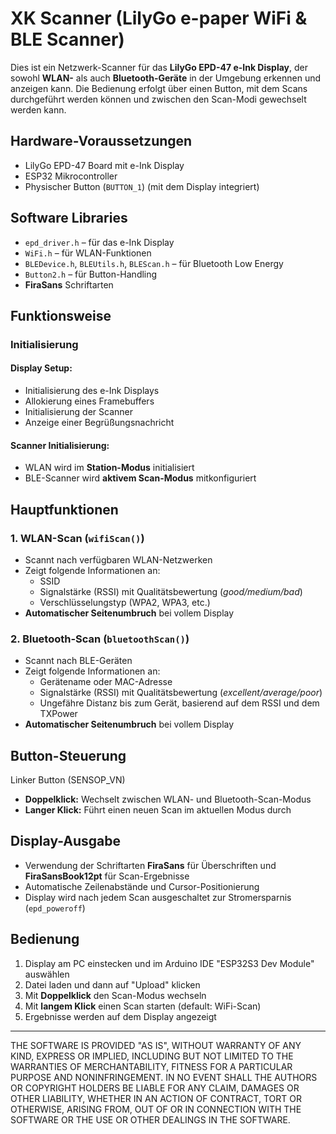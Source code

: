 # XK Scanner (LilyGo e-paper WiFi & BLE Scanner)

Dies ist ein Netzwerk-Scanner für das **LilyGo EPD-47 e-Ink Display**, der sowohl **WLAN-** als auch **Bluetooth-Geräte** in der Umgebung erkennen und anzeigen kann. Die Bedienung erfolgt über einen Button, mit dem Scans durchgeführt werden können und zwischen den Scan-Modi gewechselt werden kann.

## Hardware-Voraussetzungen

- LilyGo EPD-47 Board mit e-Ink Display
- ESP32 Mikrocontroller
- Physischer Button (`BUTTON_1`) (mit dem Display integriert)

## Software Libraries

- `epd_driver.h` – für das e-Ink Display
- `WiFi.h` – für WLAN-Funktionen
- `BLEDevice.h`, `BLEUtils.h`, `BLEScan.h` – für Bluetooth Low Energy
- `Button2.h` – für Button-Handling
- **FiraSans** Schriftarten

## Funktionsweise

### Initialisierung

#### Display Setup:

- Initialisierung des e-Ink Displays
- Allokierung eines Framebuffers
- Initialisierung der Scanner
- Anzeige einer Begrüßungsnachricht

#### Scanner Initialisierung:

- WLAN wird im **Station-Modus** initialisiert  
- BLE-Scanner wird **aktivem Scan-Modus** mitkonfiguriert

## Hauptfunktionen

### 1. WLAN-Scan (`wifiScan()`)

- Scannt nach verfügbaren WLAN-Netzwerken  
- Zeigt folgende Informationen an:
  - SSID
  - Signalstärke (RSSI) mit Qualitätsbewertung (*good/medium/bad*)
  - Verschlüsselungstyp (WPA2, WPA3, etc.)
- **Automatischer Seitenumbruch** bei vollem Display  

### 2. Bluetooth-Scan (`bluetoothScan()`)

- Scannt nach BLE-Geräten
- Zeigt folgende Informationen an:
  - Gerätename oder MAC-Adresse
  - Signalstärke (RSSI) mit Qualitätsbewertung (*excellent/average/poor*)
  - Ungefähre Distanz bis zum Gerät, basierend auf dem RSSI und dem TXPower
- **Automatischer Seitenumbruch** bei vollem Display

## Button-Steuerung
Linker Button (SENSOP_VN)
- **Doppelklick:** Wechselt zwischen WLAN- und Bluetooth-Scan-Modus  
- **Langer Klick:** Führt einen neuen Scan im aktuellen Modus durch  

## Display-Ausgabe

- Verwendung der Schriftarten **FiraSans** für Überschriften und **FiraSansBook12pt** für Scan-Ergebnisse
- Automatische Zeilenabstände und Cursor-Positionierung
- Display wird nach jedem Scan ausgeschaltet zur Stromersparnis (`epd_poweroff`)

## Bedienung

1. Display am PC einstecken und im Arduino IDE "ESP32S3 Dev Module" auswählen
2. Datei laden und dann auf "Upload" klicken
3. Mit **Doppelklick** den Scan-Modus wechseln
4. Mit **langem Klick** einen Scan starten (default: WiFi-Scan)
5. Ergebnisse werden auf dem Display angezeigt

---

THE SOFTWARE IS PROVIDED "AS IS", WITHOUT WARRANTY OF ANY KIND, EXPRESS OR
IMPLIED, INCLUDING BUT NOT LIMITED TO THE WARRANTIES OF MERCHANTABILITY,
FITNESS FOR A PARTICULAR PURPOSE AND NONINFRINGEMENT. IN NO EVENT SHALL THE
AUTHORS OR COPYRIGHT HOLDERS BE LIABLE FOR ANY CLAIM, DAMAGES OR OTHER
LIABILITY, WHETHER IN AN ACTION OF CONTRACT, TORT OR OTHERWISE, ARISING FROM,
OUT OF OR IN CONNECTION WITH THE SOFTWARE OR THE USE OR OTHER DEALINGS IN THE
SOFTWARE.
